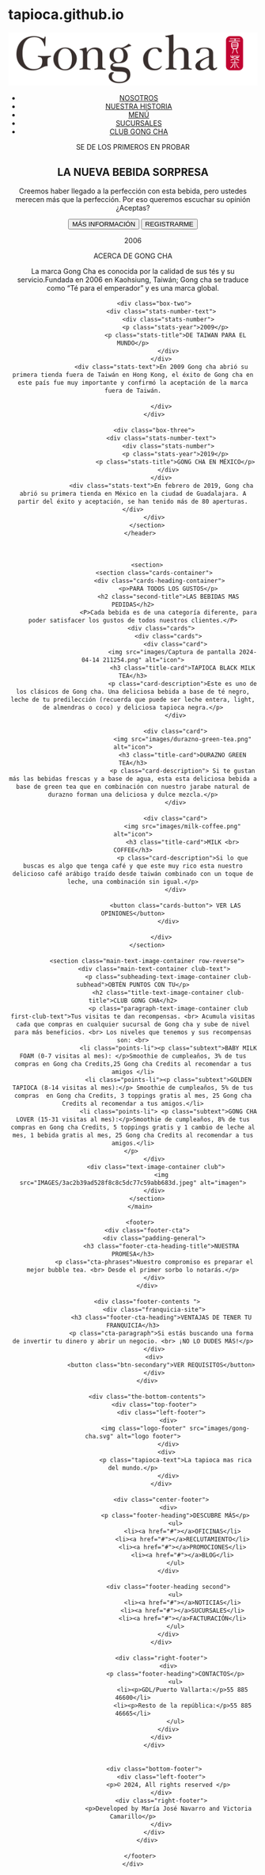 # tapioca.github.io

<!DOCTYPE html>
<html>
<head>
    <meta charset='utf-8'>
    <meta http-equiv='X-UA-Compatible' content='IE=edge'>
    <title>GONG CHA-MAJO Y VIKI</title>
    <meta name='viewport' content='width=device-width, initial-scale=1'>
    <link rel='stylesheet' type='text/css' media='screen' href='CSS/examen-final-estilos.css'>
    <script src='main.js'></script>
</head>
<body>
    <div class="container">
        <header>
             <nav>
                <div class="logo">
                    <a href="#"> <img src="IMAGES/gong-cha.svg" alt="logo tapiocas"> </a>
                </div>
                <div class="navbar">
                    <ul>
                        <li class="active"><a href="#">NOSOTROS</a></li>
                        <li><a href="our-history.html">NUESTRA HISTORIA</a></li>
                        <li><a href="menu.html">MENÚ</a></li>
                        <li><a href="https://gongcha.mx/sucursales/">SUCURSALES</a></li>
                        <li><a href="https://gongcha.mx/recompensas/">CLUB GONG CHA</a></li>
                    </ul>
                </div>  
            </nav>
            <section class="hero">
                 <div class="text-container">
                        <p class="text-container-subtext">SE DE LOS PRIMEROS EN PROBAR</p>
                        <h2 class="text-container-title">LA NUEVA BEBIDA SORPRESA</h2>
                        <p class="text-container-paragraph">Creemos haber llegado a la perfección con esta bebida, pero ustedes merecen más que la perfección. Por eso queremos escuchar su opinión ¿Aceptas?</p>
                        <button class="button-text-container">MÁS INFORMACIÓN</button>
                        <button class="button-text-container">REGISTRARME</button>
                </div>
             </section>
            <!-- section -->
            <section class="stats ">
                <div class="box-one">
                    <div class="stats-number-text">
                        <div class="stats-number">
                            <p class="stats-year">2006</p>
                            <p class="stats-title">ACERCA DE GONG CHA</p>
                        </div>
                    </div>
                    <div class="stats-text">La marca Gong Cha es conocida por la calidad de sus tés y su servicio.Fundada en 2006 en Kaohsiung, Taiwán; Gong cha se traduce como “Té para el emperador” y es una marca global.
                    </div>
                </div>

                <div class="box-two">
                    <div class="stats-number-text">
                        <div class="stats-number">
                            <p class="stats-year">2009</p>
                            <p class="stats-title">DE TAIWAN PARA EL MUNDO</p>
                        </div>
                    </div>
                    <div class="stats-text">En 2009 Gong cha abrió su primera tienda fuera de Taiwán en Hong Kong, el éxito de Gong cha en este país fue muy importante y confirmó la aceptación de la marca fuera de Taiwán.

                    </div>
                </div>

                <div class="box-three">
                    <div class="stats-number-text">
                        <div class="stats-number">
                            <p class="stats-year">2019</p>
                            <p class="stats-title">GONG CHA EN MÉXICO</p>
                        </div>
                    </div>
                    <div class="stats-text">En febrero de 2019, Gong cha abrió su primera tienda en México en la ciudad de Guadalajara. A partir del éxito y aceptación, se han tenido más de 80 aperturas.</div>
                </div>
            </section>
        </header>

        

            <section>
                <section class="cards-container">
                    <div class="cards-heading-container"> 
                        <p>PARA TODOS LOS GUSTOS</p>
                        <h2 class="second-title">LAS BEBIDAS MAS PEDIDAS</h2>
                        <P>Cada bebida es de una categoría diferente, para poder satisfacer los gustos de todos nuestros clientes.</P>
                    <div class="cards">
                        <div class="cards">
                            <div class="card">
                                <img src="images/Captura de pantalla 2024-04-14 211254.png" alt="icon">
                                <h3 class="title-card">TAPIOCA BLACK MILK TEA</h3>
                                <p class="card-description">Este es uno de los clásicos de Gong cha. Una deliciosa bebida a base de té negro, leche de tu predilección (recuerda que puede ser leche entera, light, de almendras o coco) y deliciosa tapioca negra.</p>
                            </div>

                            <div class="card">
                                <img src="images/durazno-green-tea.png" alt="icon">
                                <h3 class="title-card">DURAZNO GREEN TEA</h3>
                                <p class="card-description"> Si te gustan más las bebidas frescas y a base de agua, esta esta deliciosa bebida a base de green tea que en combinación con nuestro jarabe natural de durazno forman una deliciosa y dulce mezcla.</p>
                            </div>

                            <div class="card">
                                <img src="images/milk-coffee.png" alt="icon">
                                <h3 class="title-card">MILK <br> COFFEE</h3>
                                <p class="card-description">Si lo que buscas es algo que tenga café y que este muy rico esta nuestro delicioso café arábigo traído desde taiwán combinado con un toque de leche, una combinación sin igual.</p>
                            </div>
                            
                            <button class="cards-button"> VER LAS OPINIONES</button>
                        </div>
                       
                    </div>
            </section>

            <section class="main-text-image-container row-reverse">
                <div class="main-text-container club-text">
                        <p class="subheading-text-image-container club-subhead">OBTÉN PUNTOS CON TU</p>
                        <h2 class="title-text-image-container club-title">CLUB GONG CHA</h2>
                        <p class="paragraph-text-image-container club first-club-text">Tus visitas te dan recompensas. <br> Acumula visitas cada que compras en cualquier sucursal de Gong cha y sube de nivel para más beneficios. <br> Los niveles que tenemos y sus recompensas son: <br>
                        <li class="points-li"><p class="subtext">BABY MILK FOAM (0-7 visitas al mes): </p>Smoothie de cumpleaños, 3% de tus compras en Gong cha Credits,25 Gong cha Credits al recomendar a tus amigos </li>
                        <li class="points-li"><p class="subtext">GOLDEN TAPIOCA (8-14 visitas al mes):</p> Smoothie de cumpleaños, 5% de tus compras  en Gong cha Credits, 3 toppings gratis al mes, 25 Gong cha Credits al recomendar a tus amigos.</li>
                        <li class="points-li"> <p class="subtext">GONG CHA LOVER (15-31 visitas al mes):</p>Smoothie de cumpleaños, 8% de tus compras en Gong cha Credits, 5 toppings gratis y 1 cambio de leche al mes, 1 bebida gratis al mes, 25 Gong cha Credits al recomendar a tus amigos.</li>
                       </p>                    
                </div>
                 <div class="text-image-container club">
                    <img src="IMAGES/3ac2b39ad528f8c8c5dc77c59abb683d.jpeg" alt="imagen">
                </div>
            </section>
        </main>
        
        <footer>
            <div class="footer-cta">
                <div class="padding-general">
                    <h3 class="footer-cta-heading-title">NUESTRA PROMESA</h3>
                <p class="cta-phrases">Nuestro compromiso es preparar el mejor bubble tea. <br> Desde el primer sorbo lo notarás.</p>
                </div>
            </div>

            <div class="footer-contents ">
                <div class="franquicia-site">
                    <h3 class="footer-cta-heading">VENTAJAS DE TENER TU FRANQUICIA</h3>
                    <p class="cta-paragraph">Si estás buscando una forma de invertir tu dinero y abrir un negocio. <br> ¡NO LO DUDES MÁS!</p>
                </div>
                <div>
                    <button class="btn-secondary">VER REQUISITOS</button>
                </div>
            </div>

            <div class="the-bottom-contents">
                <div class="top-footer">
                    <div class="left-footer">
                        <div>
                            <img class="logo-footer" src="images/gong-cha.svg" alt="logo footer">
                        </div>
                        <div> 
                            <p class="tapioca-text">La tapioca mas rica del mundo.</p>
                        </div>
                    </div>

                    <div class="center-footer">
                        <div>
                            <p class="footer-heading">DESCUBRE MÁS</p>
                            <ul>
                                <li><a href="#"></a>OFICINAS</li>
                                <li><a href="#"></a>RECLUTAMIENTO</li>
                                <li><a href="#"></a>PROMOCIONES</li>
                                <li><a href="#"></a>BLOG</li>
                            </ul>
                        </div>
    
                        <div class="footer-heading second">
                            <ul>
                                <li><a href="#"></a>NOTICIAS</li>
                                <li><a href="#"></a>SUCURSALES</li>
                                <li><a href="#"></a>FACTURACIÓN</li>
                            </ul>
                        </div>
                    </div>
    
                    <div class="right-footer">
                        <div>
                            <p class="footer-heading">CONTACTOS</p>
                            <ul>
                                <li><p>GDL/Puerto Vallarta:</p>55 885 46600</li>
                                <li><p>Resto de la república:</p>55 885 46665</li>
                            </ul>
                        </div>
                    </div>
                </div>
                
                
                <div class="bottom-footer">
                    <div class="left-footer">
                        <p>©️ 2024, All rights reserved </p>
                    </div>
                    <div class="right-footer">
                        <p>Developed by María José Navarro and Victoria Camarillo</p>
                    </div>
                </div>
            </div>
            
        </footer>
    </div>
</body>
</html>
